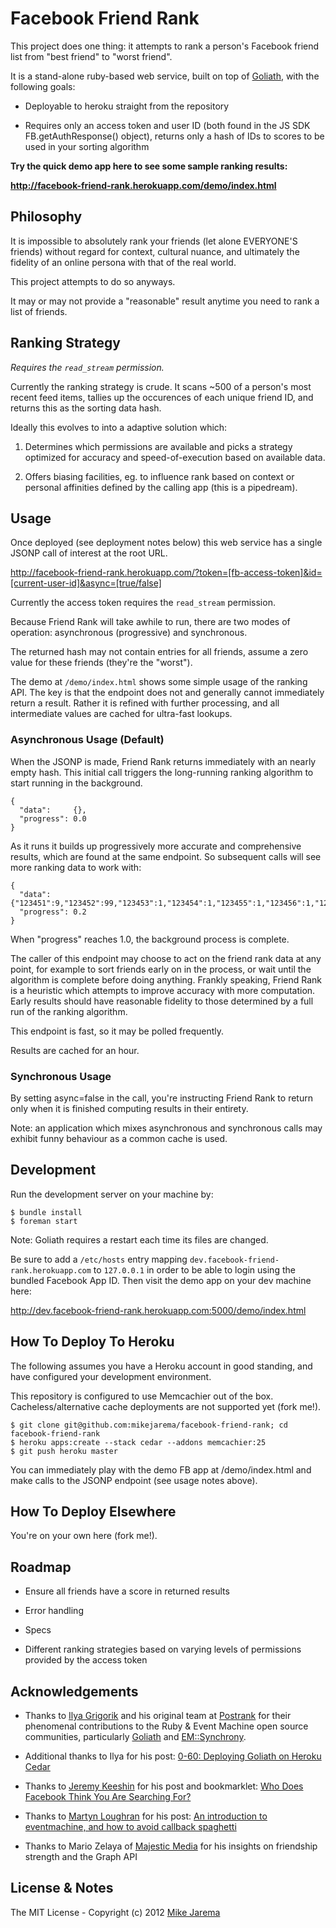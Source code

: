 # Facebook Friend Rank

This project does one thing: it attempts to rank a person's Facebook friend list from "best friend" to "worst friend".

It is a stand-alone ruby-based web service, built on top of [Goliath](http://goliath.io), with the following goals:

* Deployable to heroku straight from the repository

* Requires only an access token and user ID (both found in the JS SDK FB.getAuthResponse() object), returns only a hash of 
  IDs to scores to be used in your sorting algorithm

**Try the quick demo app here to see some sample ranking results:** 

**http://facebook-friend-rank.herokuapp.com/demo/index.html**


## Philosophy

It is impossible to absolutely rank your friends (let alone EVERYONE'S friends) without regard for
context, cultural nuance, and ultimately the fidelity of an online persona with that of the real world.

This project attempts to do so anyways.

It may or may not provide a "reasonable" result anytime you need to rank a list of friends.


## Ranking Strategy

*Requires the `read_stream` permission.*

Currently the ranking strategy is crude. It scans ~500 of a person's most 
recent feed items, tallies up the occurences of each unique friend ID, and
returns this as the sorting data hash.

Ideally this evolves to into a adaptive solution which:

1. Determines which permissions are available and picks a strategy optimized
   for accuracy and speed-of-execution based on available data.

2. Offers biasing facilities, eg. to influence rank based on context or
   personal affinities defined by the calling app (this is a pipedream).


## Usage

Once deployed (see deployment notes below) this web service has a single JSONP call of interest at the root URL.

http://facebook-friend-rank.herokuapp.com/?token=[fb-access-token]&id=[current-user-id]&async=[true/false]

Currently the access token requires the `read_stream` permission.

Because Friend Rank will take awhile to run, there are two modes of operation: asynchronous (progressive) and synchronous.

The returned hash may not contain entries for all friends, assume a zero value for these friends (they're the "worst").

The demo at `/demo/index.html` shows some simple usage of the ranking API. The key is that the endpoint does not
and generally cannot immediately return a result. Rather it is refined with further processing, and all intermediate
values are cached for ultra-fast lookups.

### Asynchronous Usage (Default)

When the JSONP is made, Friend Rank returns immediately with an nearly empty hash. This initial call triggers
the long-running ranking algorithm to start running in the background.

    {
      "data":     {},
      "progress": 0.0
    }

As it runs it builds up progressively more accurate and comprehensive results, which are found at the same endpoint.
So subsequent calls will see more ranking data to work with:

    {
      "data":     {"123451":9,"123452":99,"123453":1,"123454":1,"123455":1,"123456":1,"123457":1,"123458":2,"123459":2},
      "progress": 0.2
    }

When "progress" reaches 1.0, the background process is complete.

The caller of this endpoint may choose to act on the friend rank data at any point, for example to sort
friends early on in the process, or wait until the algorithm is complete before doing anything. Frankly speaking, 
Friend Rank is a heuristic which attempts to improve accuracy with more computation. Early results should have
reasonable fidelity to those determined by a full run of the ranking algorithm.

This endpoint is fast, so it may be polled frequently.

Results are cached for an hour.

### Synchronous Usage

By setting async=false in the call, you're instructing Friend Rank to return only when it is finished computing
results in their entirety.

Note: an application which mixes asynchronous and synchronous calls may exhibit funny behaviour as a common cache is used.


## Development

Run the development server on your machine by:

    $ bundle install
    $ foreman start

Note: Goliath requires a restart each time its files are changed.

Be sure to add a `/etc/hosts` entry mapping `dev.facebook-friend-rank.herokuapp.com` to `127.0.0.1` in
order to be able to login using the bundled Facebook App ID. Then visit the demo app on your dev machine here:

http://dev.facebook-friend-rank.herokuapp.com:5000/demo/index.html


## How To Deploy To Heroku

The following assumes you have a Heroku account in good standing, and have configured your development environment.

This repository is configured to use Memcachier out of the box. Cacheless/alternative cache deployments are not
supported yet (fork me!).
    
    $ git clone git@github.com:mikejarema/facebook-friend-rank; cd facebook-friend-rank
    $ heroku apps:create --stack cedar --addons memcachier:25
    $ git push heroku master
    
You can immediately play with the demo FB app at /demo/index.html and make calls to the JSONP endpoint 
(see usage notes above).


## How To Deploy Elsewhere

You're on your own here (fork me!).


## Roadmap

* Ensure all friends have a score in returned results

* Error handling

* Specs

* Different ranking strategies based on varying levels of permissions provided by the access token


## Acknowledgements

* Thanks to [Ilya Grigorik](http://igvita.com) and his original team at [Postrank](http://postrank.com) 
  for their phenomenal contributions to the Ruby & Event Machine open source communities, particularly 
  [Goliath](http://goliath.io) and [EM::Synchrony](https://github.com/igrigorik/em-synchrony).

* Additional thanks to Ilya for his post: 
  [0-60: Deploying Goliath on Heroku Cedar](http://www.igvita.com/2011/06/02/0-60-deploying-goliath-on-heroku-cedar/)

* Thanks to [Jeremy Keeshin](http://thekeesh.com/) for his post and bookmarklet: 
  [Who Does Facebook Think You Are Searching For?](http://thekeesh.com/2011/08/who-does-facebook-think-you-are-searching-for/)

* Thanks to [Martyn Loughran](http://mloughran.com/) for his post:
  [An introduction to eventmachine, and how to avoid callback spaghetti](http://rubylearning.com/blog/2010/10/01/an-introduction-to-eventmachine-and-how-to-avoid-callback-spaghetti/)

* Thanks to Mario Zelaya of [Majestic Media](http://www.majesticmedia.ca) for his insights on friendship strength
  and the Graph API


## License & Notes

The MIT License - Copyright (c) 2012 [Mike Jarema](http://mikejarema.com)
